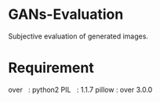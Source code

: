 # GANs-Evaluation
Subjective evaluation of generated images.
# Requirement
over   : python2
PIL    : 1.1.7
pillow : over 3.0.0

